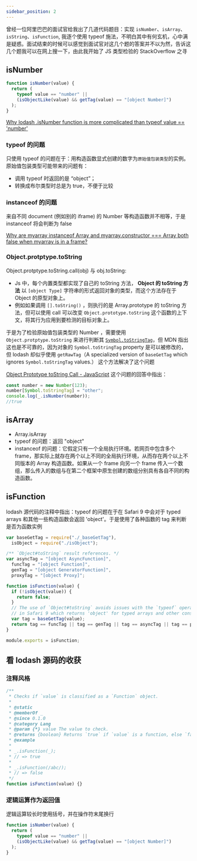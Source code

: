 ```yaml
---
sidebar_position: 2
---
```


曾经一位阿里巴巴的面试官给我出了几道代码题目：实现 `isNumber`、`isArray`、`isString`、`isFunction`, 我逐个使用 typeof 施法，不明白其中有何玄机，心中满是疑惑。面试结束的时候可以感觉到面试官对这几个题的答案并不以为然，告诉这几个题我可以在网上搜一下，由此我开始了 JS 类型检验的 StackOverflow 之寻

## isNumber

```js {4}
function isNumber(value) {
  return (
    typeof value == "number" ||
    (isObjectLike(value) && getTag(value) == "[object Number]")
  );
}
```

[Why lodash .isNumber function is more complicated than typeof value == 'number'](https://stackoverflow.com/questions/56663938/why-lodash-isnumber-function-is-more-complicated-than-typeof-value-number)

### typeof 的问题

只使用 typeof 的问题在于：用构造函数显式创建的数字为`原始值包装类型`的实例。原始值包装类型可能带来的问题有：

- 调用 typeof 时返回的是 “object”；
- 转换成布尔类型时总是为 true，不便于比较

### instanceof 的问题

来自不同 document (例如别的 iframe) 的 Number 等构造函数并不相等，于是 instanceof 将会判断为 false

[Why are myarray instanceof Array and myarray.constructor === Array both false when myarray is in a frame?](https://stackoverflow.com/questions/6473273/why-are-myarray-instanceof-array-and-myarray-constructor-array-both-false-wh)

### Object.protptype.toString

Object.protptype.toString.call(obj) 与 obj.toString:

- Js 中，每个内置类型都实现了自己的 toString 方法， **Object 的 toString 方法** 以 `[object Type]` 字符串的形式返回对象的类型，而这个方法存在于 Object 的原型对象上。
- 例如如果调用 `[].toString()` ，则执行的是 Array.prototype 的 toString 方法，但可以使用 call 可以改变 `Object.prototype.toString` 这个函数的上下文，将其行为应用到要检测的目标对象上。

于是为了检验原始值包装类型的 Number ，需要使用 `Object.protptype.toString` 来进行判断其 [`Symbol.toStringTag`](https://developer.mozilla.org/en-US/docs/Web/JavaScript/Reference/Global_Objects/Object/toString#using_tostring_to_detect_object_class)，但 MDN 指出这也是不可靠的，因为对象的 `Symbol.toStringTag` property 是可以被修改的，但 lodash 却似乎使用 `getRawTag`（A specialized version of `baseGetTag` which ignores `Symbol.toStringTag` values.） 这个方法解决了这个问题

[Object Prototype toString Call - JavaScript](https://stackoverflow.com/questions/45489249/object-prototype-tostring-call-javascript/45489514) 这个问题的回答中指出：

```js
const number = new Number(123);
number[Symbol.toStringTag] = "other";
console.log(_.isNumber(number));
//true
```

## isArray

- Array.isArray
- typeof 的问题：返回 "object"
- instanceof 的问题：它假定只有一个全局执行环境。若网页中包含多个 frame，那实际上就存在两个以上不同的全局执行环境，从而存在两个以上不同版本的 Array 构造函数。如果从一个 frame 向另一个 frame 传入一个数组，那么传入的数组与在第二个框架中原生创建的数组分别具有各自不同的构造函数。

## isFunction

lodash 源代码的注释中指出：typeof 的问题在于在 Safari 9 中会对于 typed arrays 和其他一些构造函数会返回 'object'。于是使用了各种函数的 tag 来判断是否为函数实例

```js
var baseGetTag = require("./_baseGetTag"),
  isObject = require("./isObject");

/** `Object#toString` result references. */
var asyncTag = "[object AsyncFunction]",
  funcTag = "[object Function]",
  genTag = "[object GeneratorFunction]",
  proxyTag = "[object Proxy]";

function isFunction(value) {
  if (!isObject(value)) {
    return false;
  }
  // The use of `Object#toString` avoids issues with the `typeof` operator
  // in Safari 9 which returns 'object' for typed arrays and other constructors.
  var tag = baseGetTag(value);
  return tag == funcTag || tag == genTag || tag == asyncTag || tag == proxyTag;
}

module.exports = isFunction;
```

## 看 lodash 源码的收获

### 注释风格

```js
/**
 * Checks if `value` is classified as a `Function` object.
 *
 * @static
 * @memberOf _
 * @since 0.1.0
 * @category Lang
 * @param {*} value The value to check.
 * @returns {boolean} Returns `true` if `value` is a function, else `false`.
 * @example
 *
 * _.isFunction(_);
 * // => true
 *
 * _.isFunction(/abc/);
 * // => false
 */
function isFunction(value) {}
```

### 逻辑运算作为返回值

逻辑运算较长时使用括号，并在操作符末尾换行

```js {2,3,4,5}
function isNumber(value) {
  return (
    typeof value == "number" ||
    (isObjectLike(value) && getTag(value) == "[object Number]")
  );
}
```
